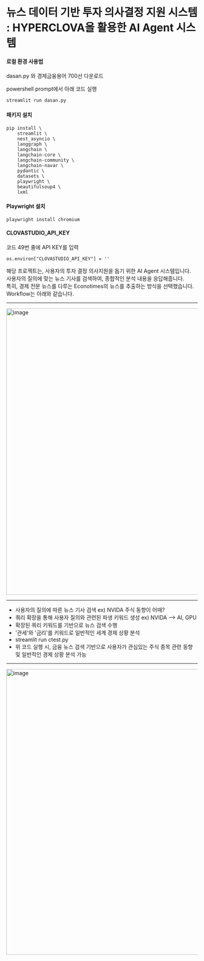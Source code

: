 # 뉴스 데이터 기반 투자 의사결정 지원 시스템 : HYPERCLOVA을 활용한 AI Agent 시스템

#### 로컬 환경 사용법
dasan.py 와 경제금융용어 700선 다운로드  

powershell prompt에서 아래 코드 실행  
```
streamlit run dasan.py
```

#### 패키지 설치
```
pip install \
    streamlit \
    nest_asyncio \
    langgraph \
    langchain \
    langchain-core \
    langchain-community \
    langchain-navar \
    pydantic \
    datasets \
    playwright \
    beautifulsoup4 \
    lxml
```

#### Playwright 설치
```
playwright install chromium
```

#### CLOVASTUDIO_API_KEY
코드 49번 줄에 API KEY를 입력
```
os.environ["CLOVASTUDIO_API_KEY"] = ''
```

해당 프로젝트는, 사용자의 투자 결정 의사지원을 돕기 위한 AI Agent 시스템입니다.  
사용자의 질의에 맞는 뉴스 기사를 검색하여, 종합적인 분석 내용을 응답해줍니다.  
특히, 경제 전문 뉴스를 다루는 Econotimes의 뉴스를 추출하는 방식을 선택했습니다.  
Workflow는 아래와 같습니다.  

----------------------------------------
  



<img width="1827" height="752" alt="image" src="https://github.com/user-attachments/assets/a35942ff-f549-4555-acbe-b9768d544a5e" />

----------------------------------------

- 사용자의 질의에 따른 뉴스 기사 검색  ex) NVIDA 주식 동향이 어때?
- 쿼리 확장을 통해 사용자 질의와 관련된 파생 키워드 생성 ex) NVIDA --> AI, GPU
- 확장된 쿼리 키워드를 기반으로 뉴스 검색 수행
- '관세'와 '금리'를 키워드로 일반적인 세계 경제 상황 분석
- streamlit run ctest.py
- 위 코드 실행 시, 금융 뉴스 검색 기반으로 사용자가 관심있는 주식 종목 관련 동향 및 일반적인 경제 상황 분석 가능

-------------------------

<img width="781" height="750" alt="image" src="https://github.com/user-attachments/assets/e95874d4-f80f-40fc-814e-56e6ddd22a89" />

